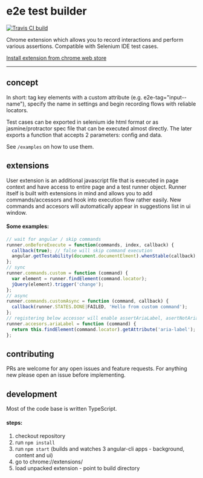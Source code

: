 # e2e test builder

[![Travis CI build](https://travis-ci.org/cuubas/e2e-test-builder.svg)](https://travis-ci.org/cuubas/e2e-test-builder)

Chrome extension which allows you to record interactions and perform various assertions. Compatible with Selenium IDE test cases.

[Install extension from chrome web store](https://chrome.google.com/webstore/detail/e2e-test-builder/pamfkepooglpdkepmlopejpmcpggaobo)

---
## concept

In short: tag key elements with a custom attribute (e.g. e2e-tag="input--name"), specify the name in settings and begin recording flows with reliable locators. 

Test cases can be exported in selenium ide html format or as jasmine/protractor spec file that can be executed almost directly. The later exports a function that accepts 2 parameters: config and data.

See `/examples` on how to use them.

## extensions

User extension is an additional javascript file that is executed in page context and have access to entire page and a test runner object. Runner itself is built with extensions in mind and allows you to add commands/accessors and hook into execution flow rather easily. New commands and accesors will automatically appear in suggestions list in ui window.

#### Some examples:

```js
// wait for angular / skip commands
runner.onBeforeExecute = function(commands, index, callback) {
  callback(true); // false will skip command execution
  angular.getTestability(document.documentElment).whenStable(callback); 
};
// sync
runner.commands.custom = function (command) {
  var element = runner.findElement(command.locator);
  jQuery(element).trigger('change');
};
// async
runner.commands.customAsync = function (command, callback) {
  callback(runner.STATES.DONE|FAILED, 'Hello from custom command');
};
// registering below accessor will enable assertAriaLabel, asertNotAriaLabel, verifyAriaLabel, verifyNotAriaLabel, waitForAriaLabel, waitForNotAriaLabel, echoAriaLabel, storeAriaLabel commands
runner.accesors.ariaLabel = function (command) {
  return this.findElement(command.locator).getAttribute('aria-label');
};
```

## contributing

PRs are welcome for any open issues and feature requests. For anything new please open an issue before implementing.

## development

Most of the code base is written TypeScript.

#### steps:

1. checkout repository
2. run `npm install`
3. run `npm start` (builds and watches 3 angular-cli apps - background, content and ui)
4. go to chrome://extensions/
5. load unpacked extension - point to build directory
